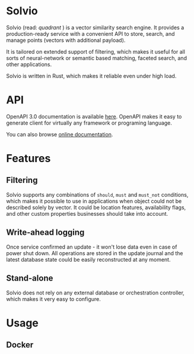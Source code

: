 # Solvio

Solvio (read: _quadrant_ ) is a vector similarity search engine.
It provides a production-ready service with a convenient API to store, search, and manage points (vectors with additional payload).

It is tailored on extended support of filtering, which makes it useful for all sorts of neural-network or semantic based matching, faceted search, and other applications. 

Solvio is written in Rust, which makes it reliable even under high load.

# API

OpenAPI 3.0 documentation is available [here](openapi).
OpenAPI makes it easy to generate client for virtually any framework or programing language.

You can also browse [online documentation](todo_link_to_redoc).

# Features

## Filtering

Solvio supports any combinations of `should`, `must` and `must_not` conditions,
which makes it possible to use in applications when object could not be described solely by vector.
It could be location features, availability flags, and other custom properties businesses should take into account.

## Write-ahead logging

Once service confirmed an update - it won't lose data even in case of power shut down. 
All operations are stored in the update journal and the latest database state could be easily reconstructed at any moment.

## Stand-alone

Solvio does not rely on any external database or orchestration controller, which makes it very easy to configure.

# Usage

## Docker

